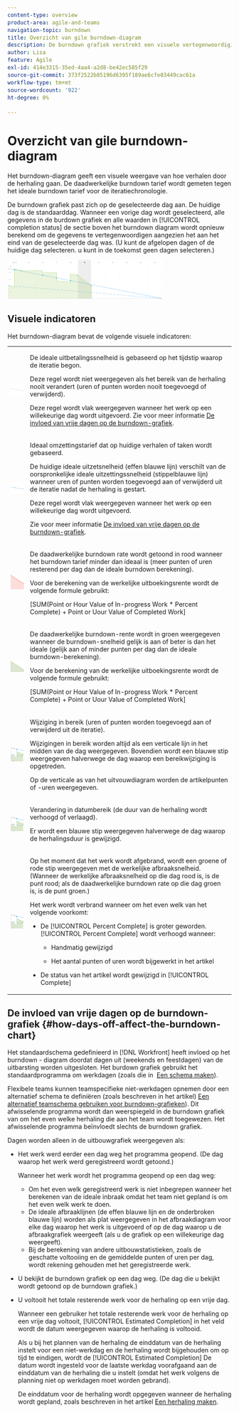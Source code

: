 ```yaml
---
content-type: overview
product-area: agile-and-teams
navigation-topic: burndown
title: Overzicht van gile burndown-diagram
description: De burndown grafiek verstrekt een visuele vertegenwoordiging van hoe de verhalen door de herhaling of het project vorderen. De daadwerkelijke burndown tarief wordt gemeten tegen het ideale burndown tarief voor de iteratie of projectchronologie.
author: Lisa
feature: Agile
exl-id: 414e3315-35ed-4aa4-a2d8-be42ec585f29
source-git-commit: 373f2522b85196d6395f189ae6cfe03449cac61a
workflow-type: tm+mt
source-wordcount: '922'
ht-degree: 0%

---
```


# Overzicht van gile burndown-diagram

Het burndown-diagram geeft een visuele weergave van hoe verhalen door de herhaling gaan. De daadwerkelijke burndown tarief wordt gemeten tegen het ideale burndown tarief voor de iteratiechronologie.

De burndown grafiek past zich op de geselecteerde dag aan. De huidige dag is de standaarddag. Wanneer een vorige dag wordt geselecteerd, alle gegevens in de burdown grafiek en alle waarden in [!UICONTROL completion status] de sectie boven het burndown diagram wordt opnieuw berekend om de gegevens te vertegenwoordigen aangezien het aan het eind van de geselecteerde dag was. (U kunt de afgelopen dagen of de huidige dag selecteren. u kunt in de toekomst geen dagen selecteren.)

![](assets/agile-iteration-burndown-350x88.png)

## Visuele indicatoren

Het burndown-diagram bevat de volgende visuele indicatoren:

<table style="table-layout:auto"> 
 <col> 
 <col> 
 <tbody> 
  <tr> 
   <td role="rowheader"> <img src="assets/agile-iteration-burndown-dottedblue.png" alt=""> </td> 
   <td> <p>De ideale uitbetalingssnelheid is gebaseerd op het tijdstip waarop de iteratie begon.</p> <p>Deze regel wordt niet weergegeven als het bereik van de herhaling nooit verandert (uren of punten worden nooit toegevoegd of verwijderd).</p> <p>Deze regel wordt vlak weergegeven wanneer het werk op een willekeurige dag wordt uitgevoerd. Zie voor meer informatie <a title="De versnellingsgrafiek gebruiken" href="#how-days-off-affect-the-burndown-chart" class="MCXref xref">De invloed van vrije dagen op de burndown-grafiek</a>.</p> </td> 
  </tr> 
  <tr> 
   <td role="rowheader"> <img src="assets/agile-iteration-burndown-solidblue.png" alt=""> </td> 
   <td> <p>Ideaal omzettingstarief dat op huidige verhalen of taken wordt gebaseerd.</p> <p>De huidige ideale uitzetsnelheid (effen blauwe lijn) verschilt van de oorspronkelijke ideale uitzettingssnelheid (stippelblauwe lijn) wanneer uren of punten worden toegevoegd aan of verwijderd uit de iteratie nadat de herhaling is gestart.</p> <p>Deze regel wordt vlak weergegeven wanneer het werk op een willekeurige dag wordt uitgevoerd.</p> <p>Zie voor meer informatie <a title="De versnellingsgrafiek gebruiken" href="#how-days-off-affect-the-burndown-chart" class="MCXref xref">De invloed van vrije dagen op de burndown-grafiek</a>.</p> </td> 
  </tr> 
  <tr> 
   <td role="rowheader"> <img src="assets/agile-iteration-burndown-red.png" alt=""> </td> 
   <td> <p>De daadwerkelijke burndown rate wordt getoond in rood wanneer het burndown tarief minder dan ideaal is (meer punten of uren resterend per dag dan de ideale burndown berekening).</p> <p>Voor de berekening van de werkelijke uitboekingsrente wordt de volgende formule gebruikt:</p> <p>[SUM(Point or Hour Value of In-progress Work * Percent Complete) + Point or Uour Value of Completed Work]</p> </td> 
  </tr> 
  <tr> 
   <td role="rowheader"> <img src="assets/agile-iteration-burndown-green.png" alt=""> </td> 
   <td> <p>De daadwerkelijke burndown-rente wordt in groen weergegeven wanneer de burndown-snelheid gelijk is aan of beter is dan het ideale (gelijk aan of minder punten per dag dan de ideale burndown-berekening).</p> <p>Voor de berekening van de werkelijke uitboekingsrente wordt de volgende formule gebruikt:</p> <p>[SUM(Point or Hour Value of In-progress Work * Percent Complete) + Point or Uour Value of Completed Work]</p> </td> 
  </tr> 
  <tr> 
   <td role="rowheader"> <img src="assets/agile-iteration-burndown-scope.png" alt=""> </td> 
   <td> <p>Wijziging in bereik (uren of punten worden toegevoegd aan of verwijderd uit de iteratie).</p> <p>Wijzigingen in bereik worden altijd als een verticale lijn in het midden van de dag weergegeven. Bovendien wordt een blauwe stip weergegeven halverwege de dag waarop een bereikwijziging is opgetreden.</p> <p>Op de verticale as van het uitvouwdiagram worden de artikelpunten of -uren weergegeven.</p> </td> 
  </tr> 
  <tr> 
   <td role="rowheader"> <img src="assets/agile-iteration-burndown-scope.png" alt=""> </td> 
   <td> <p>Verandering in datumbereik (de duur van de herhaling wordt verhoogd of verlaagd).</p> <p>Er wordt een blauwe stip weergegeven halverwege de dag waarop de herhalingsduur is gewijzigd.</p> </td> 
  </tr> 
  <tr> 
   <td role="rowheader"> <img src="assets/agile-iteration-burndown-scope.png" alt=""> </td> 
   <td> <p>Op het moment dat het werk wordt afgebrand, wordt een groene of rode stip weergegeven met de werkelijke afbraaksnelheid. (Wanneer de werkelijke afbraaksnelheid op die dag rood is, is de punt rood; als de daadwerkelijke burndown rate op die dag groen is, is de punt groen.)</p> <p>Het werk wordt verbrand wanneer om het even welk van het volgende voorkomt:</p> 
    <ul> 
     <li> De [!UICONTROL Percent Complete] is groter geworden.<br>[!UICONTROL Percent Complete] wordt verhoogd wanneer: 
      <ul> 
       <li> <p>Handmatig gewijzigd</p> </li> 
       <li> <p>Het aantal punten of uren wordt bijgewerkt in het artikel</p> </li> 
      </ul></li>  
     <li>De status van het artikel wordt gewijzigd in [!UICONTROL Complete]</li> 
    </ul> </td> 
  </tr> 
 </tbody> 
</table>

## De invloed van vrije dagen op de burndown-grafiek {#how-days-off-affect-the-burndown-chart}

Het standaardschema gedefinieerd in [!DNL Workfront] heeft invloed op het burndown - diagram doordat dagen uit (weekends en feestdagen) van de uitbarsting worden uitgesloten. Het burdown grafiek gebruikt het standaardprogramma om werkdagen (zoals die in  [Een schema maken](../../../administration-and-setup/set-up-workfront/configure-timesheets-schedules/create-schedules.md)).

Flexibele teams kunnen teamspecifieke niet-werkdagen opnemen door een alternatief schema te definiëren (zoals beschreven in het artikel) [Een alternatief teamschema gebruiken voor burndown-grafieken](../../../agile/use-scrum-in-an-agile-team/burndown/use-alt--team-schedule-burndown-charts.md)). Dit afwisselende programma wordt dan weerspiegeld in de burndown grafiek van om het even welke herhaling die aan het team wordt toegewezen. Het afwisselende programma beïnvloedt slechts de burndown grafiek.

Dagen worden alleen in de uitbouwgrafiek weergegeven als:

* Het werk werd eerder een dag weg het programma geopend. (De dag waarop het werk werd geregistreerd wordt getoond.)

   Wanneer het werk wordt het programma geopend op een dag weg:

   * Om het even welk geregistreerd werk is niet inbegrepen wanneer het berekenen van de ideale inbraak omdat het team niet gepland is om het even welk werk te doen.
   * De ideale afbraaklijnen (de effen blauwe lijn en de onderbroken blauwe lijn) worden als plat weergegeven in het afbraakdiagram voor elke dag waarop het werk is uitgevoerd of op de dag waarop u de afbraakgrafiek weergeeft (als u de grafiek op een willekeurige dag weergeeft).
   * Bij de berekening van andere uitbouwstatistieken, zoals de geschatte voltooiing en de gemiddelde punten of uren per dag, wordt rekening gehouden met het geregistreerde werk.

* U bekijkt de burndown grafiek op een dag weg. (De dag die u bekijkt wordt getoond op de burndown grafiek.)
* U voltooit het totale resterende werk voor de herhaling op een vrije dag.

   Wanneer een gebruiker het totale resterende werk voor de herhaling op een vrije dag voltooit, [!UICONTROL Estimated Completion] in het veld wordt de datum weergegeven waarop de herhaling is voltooid.

   Als u bij het plannen van de herhaling de einddatum van de herhaling instelt voor een niet-werkdag en de herhaling wordt bijgehouden om op tijd te eindigen, wordt de [!UICONTROL Estimated Completion] De datum wordt ingesteld voor de laatste werkdag voorafgaand aan de einddatum van de herhaling die u instelt (omdat het werk volgens de planning niet op werkdagen moet worden gebrand).

   De einddatum voor de herhaling wordt opgegeven wanneer de herhaling wordt gepland, zoals beschreven in het artikel [Een herhaling maken](../../../agile/use-scrum-in-an-agile-team/iterations/create-an-iteration.md).

